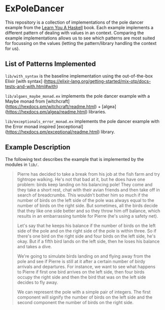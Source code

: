 # ExPoleDancer

This repository is a collection of implementations of the pole dancer example
from the [Learn You A Haskell](http://learnyouahaskell.com/) book.  Each
example implements a different pattern of dealing with values in an context.
Comparing the example implementations allows us to see which patterns are most
suited for focussing on the values (letting the pattern/library handling the
context for us).

## List of Patterns Implemented

`lib/with_syntax` is the baseline implementation using the out-of-the-box Elixir
[with syntax]
(https://elixir-lang.org/getting-started/mix-otp/docs-tests-and-with.html#with)

`lib/algaes_maybe_monad.ex` implements the pole dancer example with a Maybe monad from
[witchcraft]
(https://hexdocs.pm/witchcraft/readme.html) +
[algea]
(https://hexdocs.pm/algea/readme.html)
libraries.

`lib/exceptionals_error_monad.ex` implements the pole dancer example with the Error monad inspired
[exceptional]
(https://hexdocs.pm/exceptional/readme.html)
library.

## Example Description

The following text describes the example that is implemented by the modules in
`lib/`.

> Pierre has decided to take a break from his job at the fish farm and try
> tightrope walking. He's not that bad at it, but he does have one problem:
> birds keep landing on his balancing pole! They come and they take a short
> rest, chat with their avian friends and then take off in search of
> breadcrumbs. This wouldn't bother him so much if the number of birds on the
> left side of the pole was always equal to the number of birds on the right
> side. But sometimes, all the birds decide that they like one side better and
> so they throw him off balance, which results in an embarrassing tumble for
> Pierre (he's using a safety net).
> 
> Let's say that he keeps his balance if the number of birds on the left side
> of the pole and on the right side of the pole is within three. So if there's
> one bird on the right side and four birds on the left side, he's okay. But if
> a fifth bird lands on the left side, then he loses his balance and takes a
> dive.
> 
> We're going to simulate birds landing on and flying away from the pole and
> see if Pierre is still at it after a certain number of birdy arrivals and
> departures. For instance, we want to see what happens to Pierre if first one
> bird arrives on the left side, then four birds occupy the right side and then
> the bird that was on the left side decides to fly away.
> 
> We can represent the pole with a simple pair of integers. The first component
> will signify the number of birds on the left side and the second component
> the number of birds on the right side.
